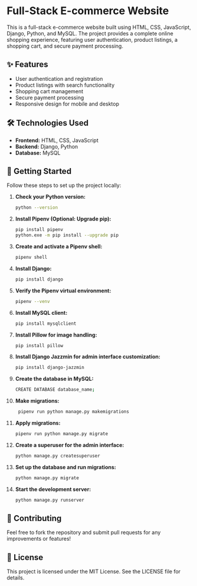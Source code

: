 # Full-Stack E-commerce Website

This is a full-stack e-commerce website built using HTML, CSS, JavaScript, Django, Python, and MySQL. The project provides a complete online shopping experience, featuring user authentication, product listings, a shopping cart, and secure payment processing.

## ✨ Features

- User authentication and registration
- Product listings with search functionality
- Shopping cart management
- Secure payment processing
- Responsive design for mobile and desktop

## 🛠️ Technologies Used

- **Frontend:** HTML, CSS, JavaScript
- **Backend:** Django, Python
- **Database:** MySQL

## 🚀 Getting Started

Follow these steps to set up the project locally:

1. **Check your Python version:**
   ```bash
   python --version

2. **Install Pipenv (Optional: Upgrade pip):**
   ```bash
   pip install pipenv
   python.exe -m pip install --upgrade pip
   
3. **Create and activate a Pipenv shell:**
   ```bash
   pipenv shell

4. **Install Django:**
   ```bash
   pip install django

5. **Verify the Pipenv virtual environment:**
   ```bash
   pipenv --venv
   
6. **Install MySQL client:**
   ```bash
   pip install mysqlclient

7. **Install Pillow for image handling:**
   ```bash
   pip install pillow

8. **Install Django Jazzmin for admin interface customization:**
   ```bash
   pip install django-jazzmin

9. **Create the database in MySQL:**
   ```bash
   CREATE DATABASE database_name;

10. **Make migrations:**
    ```bash
     pipenv run python manage.py makemigrations

11. **Apply migrations:**
    ```bash
    pipenv run python manage.py migrate

12. **Create a superuser for the admin interface:**
    ```bash
    python manage.py createsuperuser

13. **Set up the database and run migrations:**
    ```bash
    python manage.py migrate

14. **Start the development server:**
    ```bash
    python manage.py runserver

## 👥 Contributing
Feel free to fork the repository and submit pull requests for any improvements or features!

## 📜 License
This project is licensed under the MIT License. See the LICENSE file for details.
